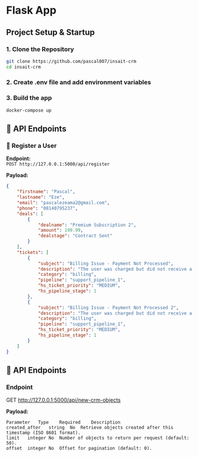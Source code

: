 # **Flask App**

## **Project Setup & Startup**

### **1. Clone the Repository**
```sh
git clone https://github.com/pascal007/insait-crm
cd insait-crm
```

### **2. Create .env file and add environment variables**

### **3. Build the app**
```sh
docker-compose up
```

## 📌 API Endpoints

### 🔹 **Register a User**
**Endpoint:**  
`POST http://127.0.0.1:5000/api/register`

**Payload:**
```json
{
    "firstname": "Pascal",
    "lastname": "Eze",
    "email": "pascalezeama2@gmail.com",
    "phone": "08140795237",
    "deals": [
        {
            "dealname": "Premium Subscription 2",
            "amount": 199.99,
            "dealstage": "Contract Sent"
        }
    ],
    "tickets": [
        {
            "subject": "Billing Issue - Payment Not Processed",
            "description": "The user was charged but did not receive a confirmation for the premium subscription.",
            "category": "billing",
            "pipeline": "support_pipeline_1",
            "hs_ticket_priority": "MEDIUM",
            "hs_pipeline_stage": 1
        },
        {
            "subject": "Billing Issue - Payment Not Processed 2",
            "description": "The user was charged but did not receive a confirmation for the premium subscription.",
            "category": "billing",
            "pipeline": "support_pipeline_1",
            "hs_ticket_priority": "MEDIUM",
            "hs_pipeline_stage": 1
        }
    ]
}
```

## 📌 API Endpoints

### **Endpoint**
GET http://127.0.0.1:5000/api/new-crm-objects

**Payload:**
```
Parameter	Type	Required	Description
created_after	string	No	Retrieve objects created after this timestamp (ISO 8601 format).
limit	integer	No	Number of objects to return per request (default: 50).
offset	integer	No	Offset for pagination (default: 0).
```


